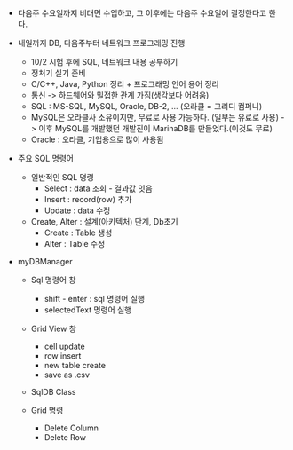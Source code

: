 - 다음주 수요일까지 비대면 수업하고, 그 이후에는 다음주 수요일에 결정한다고 한다.
- 내일까지 DB, 다음주부터 네트워크 프로그래밍 진행
  - 10/2 시험 후에 SQL, 네트워크 내용 공부하기
  - 정처기 실기 준비
  - C/C++, Java, Python 정리 + 프로그래밍 언어 용어 정리
  - 통신 -> 하드웨어와 밀접한 관계 가짐(생각보다 어려움)
  - SQL : MS-SQL, MySQL, Oracle, DB-2, ... (오라클 = 그리디 컴퍼니)
  - MySQL은 오라클사 소유이지만, 무료로 사용 가능하다. (일부는 유료로 사용) -> 이후 MySQL를 개발했던 개발진이 MarinaDB를 만들었다.(이것도 무료)
  - Oracle : 오라클, 기업용으로 많이 사용됨

- 주요 SQL 명령어
  - 일반적인 SQL 명령
    - Select : data 조회 - 결과값 잇음
    - Insert : record(row) 추가
    - Update : data 수정
  - Create, Alter : 설계(아키텍처) 단계, Db초기
    - Create : Table 생성
    - Alter : Table 수정
  
- myDBManager
  - Sql 명령어 창
    - shift - enter : sql 명령어 실행
    - selectedText 명령어 실행
  - Grid View 창
    - cell update
    - row insert
    - new table create
    - save as .csv

  - SqlDB Class
  - Grid 명령
    - Delete Column
    - Delete Row
